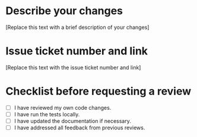 # Describe your changes

[Replace this text with a brief description of your changes]

# Issue ticket number and link

[Replace this text with the issue ticket number and link]

# Checklist before requesting a review

- [ ] I have reviewed my own code changes.
- [ ] I have run the tests locally.
- [ ] I have updated the documentation if necessary.
- [ ] I have addressed all feedback from previous reviews.
